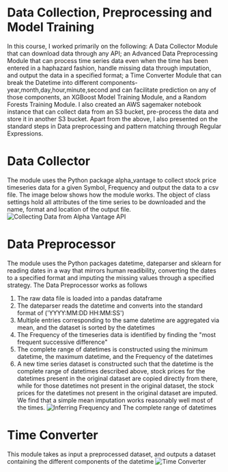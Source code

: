 # Data Collection, Preprocessing and Model Training
In this course, I worked primarily on the following: A Data Collector Module that can download data through any API; an Advanced Data Preprocessing Module that can process time series data even when the time has been entered in a haphazard fashion, handle missing data through imputation, and output the data in a specified format; a Time Converter Module that can break the Datetime into different components- year,month,day,hour,minute,second and can facilitate prediction on any of those components, an XGBoost Model Training Module, and a Random Forests Training Module. I also created an AWS sagemaker notebook instance that can collect data from an S3 bucket, pre-process the data and store it in another S3 bucket. Apart from the above, I also presented on the standard steps in Data preprocessing and pattern matching through Regular Expressions.
# Data Collector
The module uses the Python package alpha_vantage to collect stock price timeseries data for a given Symbol, Frequency and output the data to a csv file. The image below shows how the module works. The object of class settings hold all attributes of the time series to be downloaded and the name, format and location of the output file. 
![Collecting Data from Alpha Vantage API](https://github.com/simrita/Simrita-STAT--359/blob/master/Data_Collector.png)
# Data Preprocessor
The module uses the Python packages datetime, dateparser and sklearn for reading dates in a way that mirrors human readibility, converting the dates to a specified format and imputing the missing values through a specified strategy. The Data Preprocessor works as follows
1. The raw data file is loaded into a pandas dataframe
2. The dateparser reads the datetime and converts into the standard format of ('YYYY:MM:DD HH:MM:SS')
3. Multiple entries corresponding to the same datetime are aggregated via mean, and the dataset is sorted by the datetimes
4. The Frequency of the timeseries data is identified by finding the "most frequent successive difference"
5. The complete range of datetimes is constructed using the minimum datetime, the maximum datetime, and the Frequency of the datetimes
6. A new time series dataset is constructed such that the datetime is the complete range of datetimes described above, stock prices for the datetimes present in the original dataset are copied directly from there, while for those datetimes not present in the original dataset, the stock prices for the datetimes not present in the original dataset are imputed. We find that a simple mean imputation works reasonably well most of the times. 
![Inferring Frequency and The complete range of datetimes](https://github.com/simrita/Simrita-STAT--359/blob/master/inferring_frequency.png)
# Time Converter
This module takes as input a preprocessed dataset, and outputs a dataset containing the different components of the datetime 
![Time Converter](https://github.com/simrita/Simrita-STAT--359/blob/master/time_converter.png)
